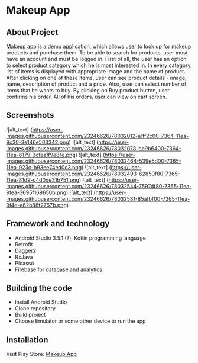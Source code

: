 # Makeup App

## About Project
Makeup app is a demo application, which allows user to look up for makeup products and purchase them.
To be able to search for products, user must have an account and must be logged in.
First of all, the user has an option to select product category which he is most interested in.
In every category, list of items is displayed with appropriate image and the name of product.
After clicking on one of these items, user can see product details - image, name, description of
product and a price. Also, user can select number of items that he wants to buy. By clicking on
Buy product button, user confirms his order. All of his orders, user can view on cart screen. 

## Screenshots
![alt_text] (https://user-images.githubusercontent.com/23246626/78032012-a1ff2c00-7364-11ea-9c30-3e146e503342.png) ![alt_text] (https://user-images.githubusercontent.com/23246626/78032078-be9b6400-7364-11ea-8179-3cfeaff9e81e.png) ![alt_text] (https://user-images.githubusercontent.com/23246626/78032464-539e5d00-7365-11ea-923c-b93ee74ed0c3.png) ![alt_text] (https://user-images.githubusercontent.com/23246626/78032493-62850f80-7365-11ea-81d9-c4d0de31b751.png) ![alt_text] (https://user-images.githubusercontent.com/23246626/78032544-7597df80-7365-11ea-9fea-3695f169650b.png) ![alt_text] (https://user-images.githubusercontent.com/23246626/78032581-85afbf00-7365-11ea-9f4e-a62b88f2767b.png)

## Framework and technology
* Android Studio 3.5.1 (?), Kotlin programming language
* Retrofit
* Dagger2
* RxJava
* Picasso
* Firebase for database and analytics

## Building the code
* Install Android Studio
* Clone repository 
* Build project
* Choose Emulator or some other device to run the app

## Installation
Visit Play Store: [Makeup App](https://play.google.com/store/apps/details?id=com.crystalpigeon.makeupapp&hl=en)

